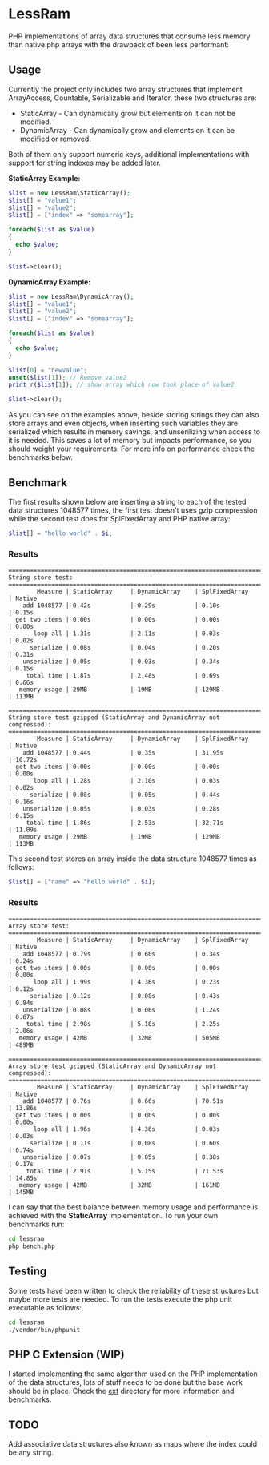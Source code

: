 # LessRam

PHP implementations of array data structures that consume less memory
than native php arrays with the drawback of been less performant:

## Usage

Currently the project only includes two array structures that implement
ArrayAccess, Countable, Serializable and Iterator, these two structures are:

* StaticArray - Can dynamically grow but elements on it can not be modified.
* DynamicArray - Can dynamically grow and elements on it can be modified or removed.

Both of them only support numeric keys, additional implementations with support
for string indexes may be added later.

**StaticArray Example:**

```php
$list = new LessRam\StaticArray();
$list[] = "value1";
$list[] = "value2";
$list[] = ["index" => "somearray"];

foreach($list as $value)
{
  echo $value;
}

$list->clear();
```

**DynamicArray Example:**

```php
$list = new LessRam\DynamicArray();
$list[] = "value1";
$list[] = "value2";
$list[] = ["index" => "somearray"];

foreach($list as $value)
{
  echo $value;
}

$list[0] = "newvalue";
unset($list[1]); // Remove value2
print_r($list[1]); // show array which now took place of value2

$list->clear();
```

As you can see on the examples above, beside storing strings they can also
store arrays and even objects, when inserting such variables they are serialized
which results in memory savings, and unserilizing when access to it is needed.
This saves a lot of memory but impacts performance, so you should weight your
requirements. For more info on performance check the benchmarks below.

## Benchmark

The first results shown below are inserting a string to each of the tested
data structures 1048577 times, the first test doesn't uses gzip compression while
the second test does for SplFixedArray and PHP native array:

```php
$list[] = "hello world" . $i;
```

### Results

```
=======================================================================
String store test:
=======================================================================
        Measure | StaticArray     | DynamicArray    | SplFixedArray   | Native
    add 1048577 | 0.42s           | 0.29s           | 0.10s           | 0.15s
  get two items | 0.00s           | 0.00s           | 0.00s           | 0.00s
       loop all | 1.31s           | 2.11s           | 0.03s           | 0.02s
      serialize | 0.08s           | 0.04s           | 0.20s           | 0.31s
    unserialize | 0.05s           | 0.03s           | 0.34s           | 0.15s
     total time | 1.87s           | 2.48s           | 0.69s           | 0.66s
   memory usage | 29MB            | 19MB            | 129MB           | 113MB

=======================================================================
String store test gzipped (StaticArray and DynamicArray not compressed):
=======================================================================
        Measure | StaticArray     | DynamicArray    | SplFixedArray   | Native
    add 1048577 | 0.44s           | 0.35s           | 31.95s          | 10.72s
  get two items | 0.00s           | 0.00s           | 0.00s           | 0.00s
       loop all | 1.28s           | 2.10s           | 0.03s           | 0.02s
      serialize | 0.08s           | 0.05s           | 0.44s           | 0.16s
    unserialize | 0.05s           | 0.03s           | 0.28s           | 0.15s
     total time | 1.86s           | 2.53s           | 32.71s          | 11.09s
   memory usage | 29MB            | 19MB            | 129MB           | 113MB
```

This second test stores an array inside the data structure 1048577 times
as follows:

```php
$list[] = ["name" => "hello world" . $i];
```

### Results

```
=======================================================================
Array store test:
=======================================================================
        Measure | StaticArray     | DynamicArray    | SplFixedArray   | Native
    add 1048577 | 0.79s           | 0.60s           | 0.34s           | 0.24s
  get two items | 0.00s           | 0.00s           | 0.00s           | 0.00s
       loop all | 1.99s           | 4.36s           | 0.23s           | 0.12s
      serialize | 0.12s           | 0.08s           | 0.43s           | 0.84s
    unserialize | 0.08s           | 0.06s           | 1.24s           | 0.67s
     total time | 2.98s           | 5.10s           | 2.25s           | 2.06s
   memory usage | 42MB            | 32MB            | 505MB           | 489MB

=======================================================================
Array store test gzipped (StaticArray and DynamicArray not compressed):
=======================================================================
        Measure | StaticArray     | DynamicArray    | SplFixedArray   | Native
    add 1048577 | 0.76s           | 0.66s           | 70.51s          | 13.86s
  get two items | 0.00s           | 0.00s           | 0.00s           | 0.00s
       loop all | 1.96s           | 4.36s           | 0.03s           | 0.03s
      serialize | 0.11s           | 0.08s           | 0.60s           | 0.74s
    unserialize | 0.07s           | 0.05s           | 0.38s           | 0.17s
     total time | 2.91s           | 5.15s           | 71.53s          | 14.85s
   memory usage | 42MB            | 32MB            | 161MB           | 145MB
```

I can say that the best balance between memory usage and performance is
achieved with the **StaticArray** implementation. To run your own benchmarks run:

```sh
cd lessram
php bench.php
```

## Testing

Some tests have been written to check the reliability of these structures but
maybe more tests are needed. To run the tests execute the php unit executable
as follows:

```sh
cd lessram
./vendor/bin/phpunit
```

## PHP C Extension (WIP)

I started implementing the same algorithm used on the PHP implementation
of the data structures, lots of stuff needs to be done but the base work
should be in place. Check the [ext](https://github.com/jgmdev/lessram/tree/master/ext) 
directory for more information and benchmarks.


## TODO

Add associative data structures also known as maps where the index could
be any string.